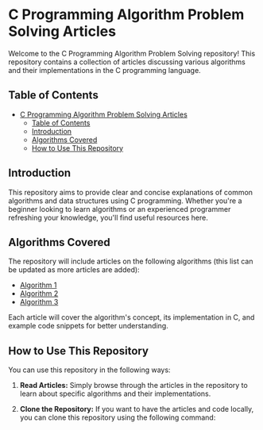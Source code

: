 # C Programming Algorithm Problem Solving Articles

Welcome to the C Programming Algorithm Problem Solving repository! This repository contains a collection of articles discussing various algorithms and their implementations in the C programming language.

## Table of Contents

- [C Programming Algorithm Problem Solving Articles](#c-programming-algorithm-problem-solving-articles)
  - [Table of Contents](#table-of-contents)
  - [Introduction](#introduction)
  - [Algorithms Covered](#algorithms-covered)
  - [How to Use This Repository](#how-to-use-this-repository)

## Introduction

This repository aims to provide clear and concise explanations of common algorithms and data structures using C programming. Whether you're a beginner looking to learn algorithms or an experienced programmer refreshing your knowledge, you'll find useful resources here.

## Algorithms Covered

The repository will include articles on the following algorithms (this list can be updated as more articles are added):

- [Algorithm 1](algorithm1.md)
- [Algorithm 2](algorithm2.md)
- [Algorithm 3](algorithm3.md)

Each article will cover the algorithm's concept, its implementation in C, and example code snippets for better understanding.

## How to Use This Repository

You can use this repository in the following ways:

1. **Read Articles:** Simply browse through the articles in the repository to learn about specific algorithms and their implementations.

2. **Clone the Repository:** If you want to have the articles and code locally, you can clone this repository using the following command:
